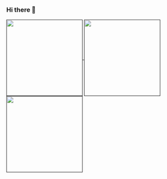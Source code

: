 ### Hi there 👋

<!--
**lighterEB/lighterEB** is a ✨ _special_ ✨ repository because its `README.md` (this file) appears on your GitHub profile.

Here are some ideas to get you started:

- 🔭 I’m currently working on ...
- 🌱 I’m currently learning ...
- 👯 I’m looking to collaborate on ...
- 🤔 I’m looking for help with ...
- 💬 Ask me about ...
- 📫 How to reach me: ...
- 😄 Pronouns: ...
- ⚡ Fun fact: ...
-->

<a href="">
  <img height=200 align="center" src="https://github-readme-stats.vercel.app/api?username=lighterEB&show_icons=true&theme=react" />
</a>
<a href="">
  <img height=200 align="center" src="https://github-readme-stats.vercel.app/api/top-langs/?username=lighterEB&size_weight=0.5&count_weight=0.5&layout=pie&show_icons=true&theme=react" />
</a>
<a href="">
  <img height=200 align="center" src="https://github-readme-stats.vercel.app/api/wakatime?username=lighterEB" />
</a>

